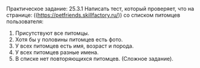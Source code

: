 
Практическое задание: 25.3.1 Написать тест, который проверяет, что на странице: ((https://petfriends.skillfactory.ru/)) 
со списком питомцев пользователя:

1. Присутствуют все питомцы.
2. Хотя бы у половины питомцев есть фото.
3. У всех питомцев есть имя, возраст и порода.
4. У всех питомцев разные имена.
5. В списке нет повторяющихся питомцев. (Сложное задание).
